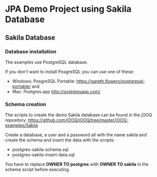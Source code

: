 # JPA Demo Project using Sakila Database

## Sakila Database

### Database installation
The examples use PostgreSQL database.

If you don't want to install PosgreSQL you can use one of these:

- Windows: PosgreSQL Portable: https://gareth.flowers/postgresql-portable/ and
- Mac: Postgres.app http://postgresapp.com/

### Schema creation

The scripts to create the demo Sakila database can be found in the jOOQ repository: https://github.com/jOOQ/jOOQ/tree/master/jOOQ-examples/Sakila

Create a database, a user and a password all with the name sakila and create the schema and insert the data with the scripts:
- postgres-sakila-schema.sql
- postgres-sakila-insert-data.sql

You have to replace **OWNER TO postgres** with **OWNER TO sakila** in the schema script before executing.
